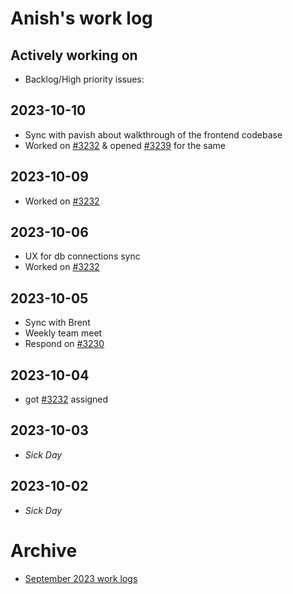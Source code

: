 # Anish's work log

## Actively working on

- Backlog/High priority issues:

## 2023-10-10
- Sync with pavish about walkthrough of the frontend codebase
- Worked on [#3232](https://github.com/centerofci/mathesar/issues/3232) & opened [#3239](https://github.com/centerofci/mathesar/pull/3239) for the same

## 2023-10-09
- Worked on [#3232](https://github.com/centerofci/mathesar/issues/3232)

## 2023-10-06

- UX for db connections sync 
- Worked on [#3232](https://github.com/centerofci/mathesar/issues/3232)

## 2023-10-05

- Sync with Brent
- Weekly team meet
- Respond on [#3230](https://github.com/centerofci/mathesar/issues/3230)

## 2023-10-04

- got [#3232](https://github.com/centerofci/mathesar/issues/3232) assigned

## 2023-10-03

- *Sick Day*

## 2023-10-02

- *Sick Day*


# Archive
 - [September 2023 work logs](/team/worklogs/archive/2023-09/anish/)
